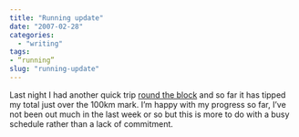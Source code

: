 ```yaml
---
title: "Running update"
date: "2007-02-28"
categories: 
  - "writing"
tags:
- “running”
slug: "running-update"
---
```


Last night I had another quick trip [round the block][1] and so far it has tipped my total just over the 100km mark. I’m happy with my progress so far, I’ve not been out much in the last week or so but this is more to do with a busy schedule rather than a lack of commitment.

[1]:	https://www.nike.com/nikeplus/?l=mapit,1690290893